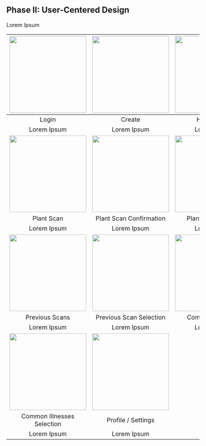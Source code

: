 ## Phase II: User-Centered Design

Lorem Ipsum

|<img src="https://i.imgur.com/g0ZqcHG.png" width="200"> | <img src="https://i.imgur.com/Uxi4O7Z.png" width="200"> | <img src="https://i.imgur.com/J0M0zvN.png" width="200"> |
| :---: | :---: | :---: |
| Login | Create | Home Page |
| Lorem Ipsum | Lorem Ipsum | Lorem Ipsum |
| <img src="https://i.imgur.com/XU8AIl1.png" width="200"> |  <img src="https://i.imgur.com/g63YXB3.png" width="200"> |  <img src="https://i.imgur.com/XqeeJax.png" width="200"> |
| Plant Scan | Plant Scan Confirmation | Plant Scan Results |
| Lorem Ipsum | Lorem Ipsum | Lorem Ipsum |
| <img src="https://i.imgur.com/JuvA6Rs.png" width="200"> | <img src="https://i.imgur.com/N4Zcwhx.png" width="200"> | <img src="https://i.imgur.com/576WYsk.png" width="200"> |
| Previous Scans | Previous Scan Selection | Common Illnesses | 
| Lorem Ipsum | Lorem Ipsum | Lorem Ipsum | 
| <img src="https://i.imgur.com/TZThh3R.png" width="200"> | <img src="https://i.imgur.com/91lLxZy.png" width="200"> |
| Common Illnesses Selection | Profile / Settings | 
| Lorem Ipsum | Lorem Ipsum | |

